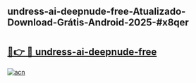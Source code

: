 ## undress-ai-deepnude-free-Atualizado-Download-Grátis-Android-2025-#x8qer

# <h2><a href="https://ainizakaria.my?title=undress-ai-deepnude-free&ref=20M">🔗👉 🔴 undress-ai-deepnude-free</a></h2>

[![acn](https://github.com/user-attachments/assets/0f9c940e-d8b0-45ae-aac7-cd30a18b3e1c)](https://ainizakaria.my?title=undress-ai-deepnude-free&ref=20M)

